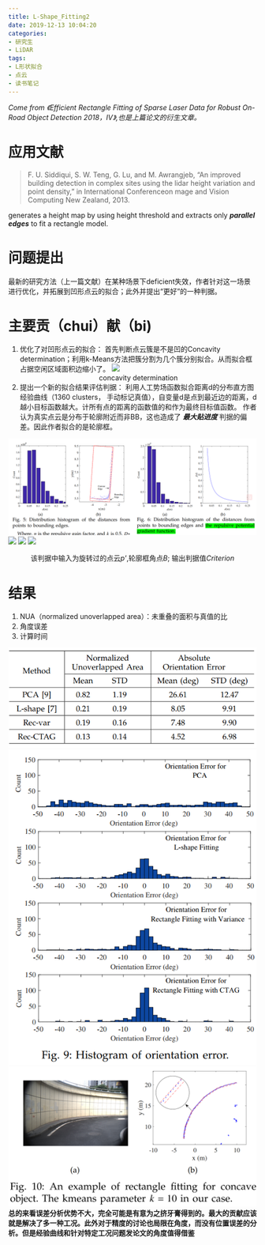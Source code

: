 ```yaml
---
title: L-Shape_Fitting2
date: 2019-12-13 10:04:20
categories:
- 研究生
- LiDAR
tags:
- L形状拟合
- 点云
- 读书笔记
---
```


*Come from 《Efficient Rectangle Fitting of Sparse Laser Data for Robust On-Road Object Detection 2018，IV》,也是上篇论文的衍生文章。*
# 应用文献
> F. U. Siddiqui, S. W. Teng, G. Lu, and M. Awrangjeb, “An improved building detection in complex sites using the lidar height variation and point density,” in International Conferenceon mage and Vision Computing New Zealand, 2013.

generates a height map by using height threshold and extracts only ***parallel edges*** to fit a rectangle model.

# 问题提出
最新的研究方法（上一篇文献）在某种场景下deficient失效，作者针对这一场景进行优化，并拓展到凹形点云的拟合；此外并提出“更好”的一种判据。

# 主要贡（chui）献（bi)
1. 优化了对凹形点云的拟合：
首先判断点云簇是不是凹的Concavity determination；利用k-Means方法把簇分割为几个簇分别拟合。从而拟合框占据空闲区域面积边缩小了。
![](concave.png)<center>concavity determination</center>
2. 提出一个新的拟合结果评估判据：
利用人工势场函数拟合距离d的分布直方图经验曲线（1360 clusters， 手动标记真值），自变量d是点到最近边的距离，d越小目标函数越大。计所有点的距离的函数值的和作为最终目标值函数。
作者认为真实点云是分布于轮廓附近而非BB，这也造成了 ***最大贴进度*** 判据的偏差。因此作者拟合的是轮廓框。
<!-- more -->
![](L-Shape-Fitting2/curve.png)
![](f.png)
![](优化.png)
![](CTAGC.png)<center>该判据中输入为旋转过的点云*p'*,轮廓框角点*B*; 输出判据值*Criterion*</center>

# 结果
1. NUA（normalized unoverlapped area）：未重叠的面积与真值的比
2. 角度误差
3. 计算时间

![](L-Shape-Fitting2/result1.png)
![](L-Shape-Fitting2/result2.png)
![](L-Shape-Fitting2/result3.png)
**总的来看误差分析优势不大，完全可能是有意为之挤牙膏得到的。最大的贡献应该就是解决了多一种工况。此外对于精度的讨论也局限在角度，而没有位置误差的分析。但是经验曲线和针对特定工况问题发论文的角度值得借鉴**

